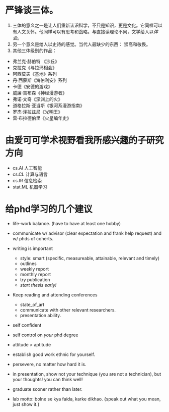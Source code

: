 # 严锋谈三体。
1. 三体的意义之一是让人们重新认识科学，不只是知识，更是文化。它同样可以有人文关怀。他同样可以有思考和战略。与直接读理论不同，文学给人以*体会*。
2. 另一个意义是给人以史诗的感觉。当代人最缺少的东西： 崇高和敬畏。
3. 其他三体级别的作品：
 - 弗兰克·赫伯特 《沙丘》
 - 克拉克《与拉玛相会》
 - 阿西莫夫《基地》系列
 - 丹·西蒙斯《海伯利安》系列
 - 卡德《安德的游戏》
 - 威廉·吉布森《神经漫游者》
 - 弗诺·文奇《深渊上的火》
 - 道格拉斯·亚当斯《银河系漫游指南》
 - 罗杰·泽拉兹尼《光明王》
 - 雷·布拉德伯里《火星编年史》

# 由爱可可学术视野看我所感兴趣的子研究方向
 - cs.AI 人工智能
 - cs.CL 计算与语言
 - cs.IR 信息检索
 - stat.ML 机器学习

# 给phd学习的几个建议
 - life-work balance. (have to have at least one hobby)
 - communicate w/ advisor (clear expectation and frank help request) and w/ phds of coherts. 
 - writing is important 
   * style: smart (specific, measureable, attainable, relevant and timely)
   * outlines
   * weekly report 
   * monthly report
   * try publication
   * _start thesis early!_
 - Keep reading and attending conferences
   * state_of_art
   * communicate with other relevant researchers.
   * presentation ability.


- self confident
- self control on *your* phd degree
- attitude > aptitude
- establish good work ethnic for yourself.
- persevere, no matter how hard it is.
- in presentation, show not your technique (you are not a technician), but your thoughts! you can think well!
- graduate sooner rather than later.

- lab motto: bolne se kya faida, karke dikhao. {speak out what you mean, just show it.}



